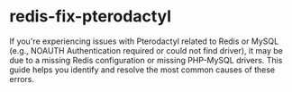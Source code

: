 # redis-fix-pterodactyl
If you're experiencing issues with Pterodactyl related to Redis or MySQL (e.g., NOAUTH Authentication required or could not find driver), it may be due to a missing Redis configuration or missing PHP-MySQL drivers. This guide helps you identify and resolve the most common causes of these errors.
